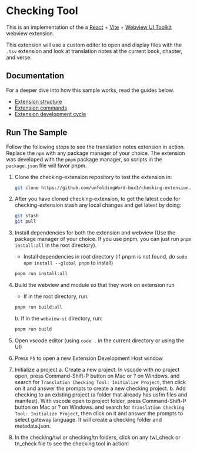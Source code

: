 # Checking Tool

This is an implementation of the a [React](https://reactjs.org/) + [Vite](https://vitejs.dev/) + [Webview UI Toolkit](https://github.com/microsoft/vscode-webview-ui-toolkit) webview extension.

This extension will use a custom editor to open and display files with the `.tsv` extension and look at translation notes at the current
book, chapter, and verse.

<!-- ![A screenshot of the sample extension.](TODO: Screenshot) -->

## Documentation

For a deeper dive into how this sample works, read the guides below.

- [Extension structure](./docs/extension-structure.md)
- [Extension commands](./docs/extension-commands.md)
- [Extension development cycle](./docs/extension-development-cycle.md)

## Run The Sample
Follow the following steps to see the translation notes extension in action. Replace the `npm` with any package manager of your choice. The extension was developed with the `pnpm` package manager, so scripts in the `package.json` file will favor pnpm. 

1. Clone the checking-extension repository to test the extension in:
    ```bash
    git clone https://github.com/unfoldingWord-box3/checking-extension.git
    ```

2. After you have cloned checking-extension, to get the latest code for checking-extension stash any local changes and get latest by doing:
    ```bash
    git stash
    git pull
    ```

3. Install dependencies for both the extension and webview (Use the package manager of your choice. If you use pnpm, you can just run `pnpm install:all` in the root directory).

    - Install dependencies in root directory (if pnpm is not found, do `sudo npm install --global pnpm` to install)
    ```bash
    pnpm run install:all
    ```

4. Build the webview and module so that they work on extension run

    - If in the root directory, run:
    ```bash
    pnpm run build:all
    ```
    
    b. If in the `webview-ui` directory, run:
    ```bash
    pnpm run build
    ```

5. Open vscode editor (using `code .` in the current directory or using the UI)

6. Press `F5` to open a new Extension Development Host window

7. Initialize a project
   a. Create a new project.  In vscode with no project open, press Command-Shift-P button on Mac or ? on Windows. and search for `Translation Checking Tool: Initialize Project`, then click on it and answer the prompts to create a new checking project.
   b. Add checking to an existing project (a folder that already has usfm files and manifest).  With vscode open to project folder, press Command-Shift-P button on Mac or ? on Windows. and search for `Translation Checking Tool: Initialize Project`, then click on it and answer the prompts to select gateway language.  It will create a checking folder and metadata.json.

8. In the checking/twl or checking/tn folders, click on any twl_check or tn_check file to see the checking tool in action!


